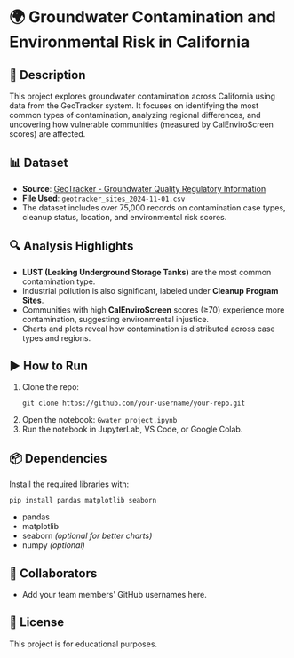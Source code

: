 
# 🌍 Groundwater Contamination and Environmental Risk in California

## 📝 Description
This project explores groundwater contamination across California using data from the GeoTracker system. It focuses on identifying the most common types of contamination, analyzing regional differences, and uncovering how vulnerable communities (measured by CalEnviroScreen scores) are affected.

## 📊 Dataset
- **Source**: [GeoTracker - Groundwater Quality Regulatory Information](https://catalog.data.gov/dataset/ground-water-water-quality-regulatory-information)
- **File Used**: `geotracker_sites_2024-11-01.csv`
- The dataset includes over 75,000 records on contamination case types, cleanup status, location, and environmental risk scores.

## 🔍 Analysis Highlights
- **LUST (Leaking Underground Storage Tanks)** are the most common contamination type.
- Industrial pollution is also significant, labeled under **Cleanup Program Sites**.
- Communities with high **CalEnviroScreen** scores (≥70) experience more contamination, suggesting environmental injustice.
- Charts and plots reveal how contamination is distributed across case types and regions.

## ▶️ How to Run
1. Clone the repo:
   ```
   git clone https://github.com/your-username/your-repo.git
   ```
2. Open the notebook:
   `Gwater project.ipynb`
3. Run the notebook in JupyterLab, VS Code, or Google Colab.

## 📦 Dependencies
Install the required libraries with:
```
pip install pandas matplotlib seaborn
```

- pandas  
- matplotlib  
- seaborn *(optional for better charts)*  
- numpy *(optional)*

## 👥 Collaborators
- Add your team members' GitHub usernames here.

## 📄 License
This project is for educational purposes.
